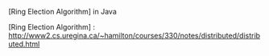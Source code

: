 [Ring Election Algorithm] in Java 

[Ring Election Algorithm] : http://www2.cs.uregina.ca/~hamilton/courses/330/notes/distributed/distributed.html
